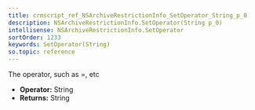 ```yaml
---
title: crmscript_ref_NSArchiveRestrictionInfo_SetOperator_String_p_0
description: NSArchiveRestrictionInfo.SetOperator(String p_0)
intellisense: NSArchiveRestrictionInfo.SetOperator
sortOrder: 1233
keywords: SetOperator(String)
so.topic: reference
---
```



The operator, such as =, etc



* **Operator:** String
* **Returns:** String


